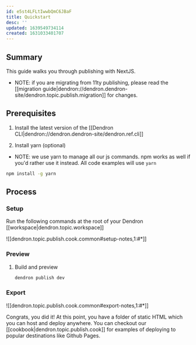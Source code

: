 ```yaml
---
id: e5st4LFLtIwwbQmC6JBaF
title: Quickstart
desc: ''
updated: 1639549734114
created: 1631033401707
---
```


## Summary 

This guide walks you through publishing with NextJS. 

- NOTE: if you are migrating from 11ty publishing, please read the [[migration guide|dendron://dendron.dendron-site/dendron.topic.publish.migration]] for changes.

## Prerequisites
1. Install the latest version of the [[Dendron CLI|dendron://dendron.dendron-site/dendron.ref.cli]]

1. Install yarn (optional)

- NOTE: we use yarn to manage all our js commands. npm works as well if you'd rather use it instead. All code examples will use `yarn`

```sh
npm install -g yarn
```

## Process

### Setup
Run the following commands at the root of your Dendron [[workspace|dendron.topic.workspace]]

![[dendron.topic.publish.cook.common#setup-notes,1:#*]]

### Preview
1. Build and preview
    ```sh
    dendron publish dev
    ```
### Export

![[dendron.topic.publish.cook.common#export-notes,1:#*]]

Congrats, you did it! At this point, you have a folder of static HTML which you can host and deploy anywhere. You can checkout our [[cookbook|dendron.topic.publish.cook]] for examples of deploying to popular destinations like Github Pages.
